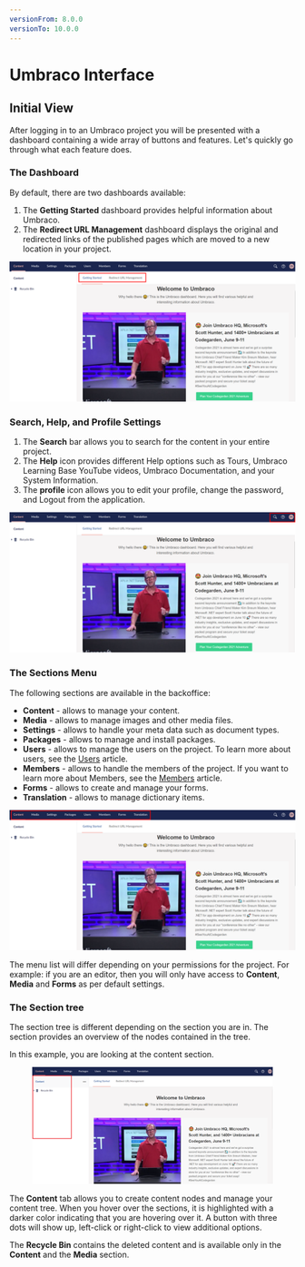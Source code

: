 ```yaml
---
versionFrom: 8.0.0
versionTo: 10.0.0
---
```


# Umbraco Interface

## Initial View

After logging in to an Umbraco project you will be presented with a dashboard containing a wide array of buttons and features. Let's quickly go through what each feature does.

### The Dashboard

By default, there are two dashboards available:

1. The **Getting Started** dashboard provides helpful information about Umbraco.
2. The **Redirect URL Management** dashboard displays the original and redirected links of the published pages which are moved to a new location in your project.

![The Dashboard](images/The-Dashboards-v9.png)

### Search, Help, and Profile Settings

1. The **Search** bar allows you to search for the content in your entire project.
2. The **Help** icon provides different Help options such as Tours, Umbraco Learning Base YouTube videos, Umbraco Documentation, and your System Information.
3. The **profile** icon allows you to edit your profile, change the password, and Logout from the application.

![Search, help and profile.](images/Search-and-help-v9.png)

### The Sections Menu

The following sections are available in the backoffice:

* **Content** - allows to manage your content.
* **Media** - allows to manage images and other media files.
* **Settings** - allows to handle your meta data such as document types.
* **Packages** - allows to manage and install packages.
* **Users** - allows to manage the users on the project. To learn more about users, see the [Users](../../../fundamentals/data/users.md) article.
* **Members** - allows to handle the members of the project. If you want to learn more about Members, see the [Members](../../../fundamentals/data/members.md) article.
* **Forms** - allows to create and manage your forms.
* **Translation** - allows to manage dictionary items.

![The Sections Menu.](images/The-Section-Menu-v9.png)

The menu list will differ depending on your permissions for the project. For example: if you are an editor, then you will only have access to **Content**, **Media** and **Forms** as per default settings.

### The Section tree

The section tree is different depending on the section you are in. The section provides an overview of the nodes contained in the tree.

In this example, you are looking at the content section.

<figure><img src="images/The-Section-Tree-v9.png" alt=""><figcaption></figcaption></figure>

The **Content** tab allows you to create content nodes and manage your content tree. When you hover over the sections, it is highlighted with a darker color indicating that you are hovering over it. A button with three dots will show up, left-click or right-click to view additional options.

The **Recycle Bin** contains the deleted content and is available only in the **Content** and the **Media** section.
